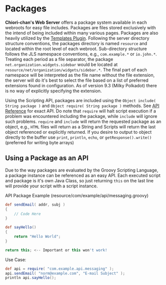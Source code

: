 # Packages
**Chiori-chan's Web Server** offers a package system available in each webroots for easy file includes. Packages are files stored exclusively with the intend of being included within many various pages. Packages are also heavily utilized by the [Templates Plugin](../plugins/TemplatePlugin.md). Following the server directory structure conventions, the packages directory is named `resource` and located within the root level of each webroot. Sub-directory structure follows the JLS namespace conventions, e.g., `com.example.*` or `io.john.*`. Treating each period as a file separator, the package `net.organization.widgets.sidebar` would be located at `resource/net/organization/widgets/sidebar.*`. The final part of each namespace will be interpreted as the file name without the file extension, the server will do it's best to select the file based on a list of preferred extensions found in configuration. As of version 9.3 (Milky Polkadot) there is no way of explicitly specifying the extension.

Using the Scripting API, packages are included using the `Object include( String package )` and `Object require( String package )` methods. See [API Reference](api.md) for exact API.
Do note that `require` will halt script execution if a problem was encountered including the package, while `include` will ignore such problems. `require` and `include` will return the requested package as an object, e.g., `HTML` files will return as a String and Scripts will return the last object referenced or explicitly returned. If you desire to output to object directly to the buffer use `print`, `println`, `echo`, or `getResponse().write()` (preferred for writing byte arrays)

## Using a Package as an API
Due to the way packages are evaluated by the Groovy Scripting Language, a package instance can be referenced as an easy API. Each executed script and package is it's own Java Class, so just returning `this` on the last line will provide your script with a script instance.

API Package Example (resource/com/example/api/messaging.groovy)
```groovy
def sendEmail( addr, subj )
{
	// Code Here
}

def sayHello()
{
	return "Hello World";
}

return this; <-- Important or this won't work!
```

Use Case:
```groovy
def api = require( "com.example.api.messaging" );
api.sendEmail( "norm@example.com", "E-mail Subject" );
println api.sayHello();
```